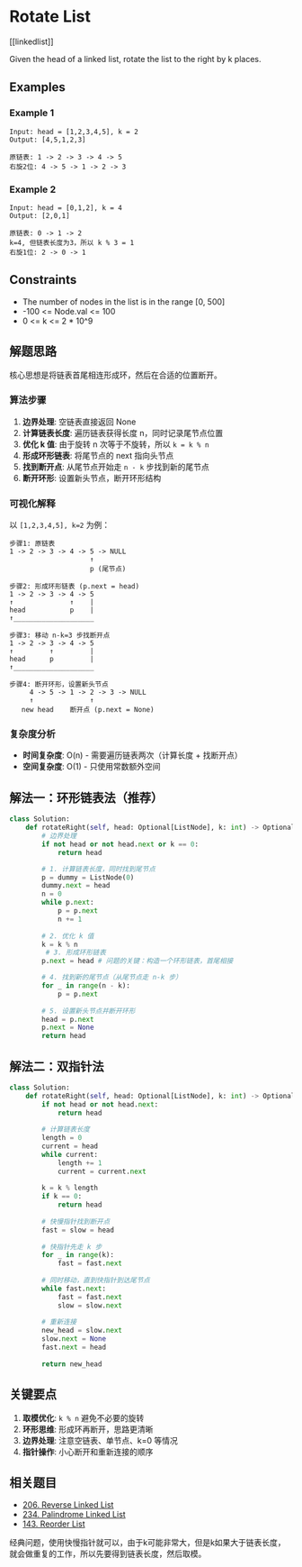 # Rotate List

[[linkedlist]]

Given the head of a linked list, rotate the list to the right by k places.

## Examples

### Example 1

```text
Input: head = [1,2,3,4,5], k = 2
Output: [4,5,1,2,3]

原链表: 1 -> 2 -> 3 -> 4 -> 5
右旋2位: 4 -> 5 -> 1 -> 2 -> 3
```

### Example 2

```text
Input: head = [0,1,2], k = 4
Output: [2,0,1]

原链表: 0 -> 1 -> 2
k=4, 但链表长度为3，所以 k % 3 = 1
右旋1位: 2 -> 0 -> 1
```

## Constraints

- The number of nodes in the list is in the range [0, 500]
- -100 <= Node.val <= 100
- 0 <= k <= 2 * 10^9

## 解题思路

核心思想是将链表首尾相连形成环，然后在合适的位置断开。

### 算法步骤

1. **边界处理**: 空链表直接返回 None
2. **计算链表长度**: 遍历链表获得长度 n，同时记录尾节点位置
3. **优化 k 值**: 由于旋转 n 次等于不旋转，所以 `k = k % n`
4. **形成环形链表**: 将尾节点的 next 指向头节点
5. **找到断开点**: 从尾节点开始走 `n - k` 步找到新的尾节点
6. **断开环形**: 设置新头节点，断开环形结构

### 可视化解释

以 `[1,2,3,4,5], k=2` 为例：

```text
步骤1: 原链表
1 -> 2 -> 3 -> 4 -> 5 -> NULL
                    ↑
                    p (尾节点)

步骤2: 形成环形链表 (p.next = head)
1 -> 2 -> 3 -> 4 -> 5
↑              ↑    |
head           p    |
↑____________________

步骤3: 移动 n-k=3 步找断开点
1 -> 2 -> 3 -> 4 -> 5
↑         ↑         |
head      p         |
↑____________________

步骤4: 断开环形，设置新头节点
     4 -> 5 -> 1 -> 2 -> 3 -> NULL
     ↑              ↑
   new head    断开点 (p.next = None)
```

### 复杂度分析

- **时间复杂度**: O(n) - 需要遍历链表两次（计算长度 + 找断开点）
- **空间复杂度**: O(1) - 只使用常数额外空间

## 解法一：环形链表法（推荐）

```python
class Solution:
    def rotateRight(self, head: Optional[ListNode], k: int) -> Optional[ListNode]:
        # 边界处理
        if not head or not head.next or k == 0:
            return head

        # 1. 计算链表长度，同时找到尾节点
        p = dummy = ListNode(0)
        dummy.next = head
        n = 0
        while p.next:
            p = p.next
            n += 1
        
        # 2. 优化 k 值
        k = k % n
         # 3. 形成环形链表
        p.next = head # 问题的关键：构造一个环形链表，首尾相接

        # 4. 找到新的尾节点（从尾节点走 n-k 步）
        for _ in range(n - k):
            p = p.next
        
        # 5. 设置新头节点并断开环形
        head = p.next
        p.next = None
        return head
```

## 解法二：双指针法

```python
class Solution:
    def rotateRight(self, head: Optional[ListNode], k: int) -> Optional[ListNode]:
        if not head or not head.next:
            return head
        
        # 计算链表长度
        length = 0
        current = head
        while current:
            length += 1
            current = current.next
        
        k = k % length
        if k == 0:
            return head
        
        # 快慢指针找到断开点
        fast = slow = head
        
        # 快指针先走 k 步
        for _ in range(k):
            fast = fast.next
        
        # 同时移动，直到快指针到达尾节点
        while fast.next:
            fast = fast.next
            slow = slow.next
        
        # 重新连接
        new_head = slow.next
        slow.next = None
        fast.next = head
        
        return new_head
```

## 关键要点

1. **取模优化**: `k % n` 避免不必要的旋转
2. **环形思维**: 形成环再断开，思路更清晰
3. **边界处理**: 注意空链表、单节点、k=0 等情况
4. **指针操作**: 小心断开和重新连接的顺序

## 相关题目

- [206. Reverse Linked List](../206_reverse_linked_list.md)
- [234. Palindrome Linked List](../234_palindrome_linked_list.md)
- [143. Reorder List](../143_reorder_list.md)

经典问题，使用快慢指针就可以，由于k可能非常大，但是k如果大于链表长度，就会做重复的工作，所以先要得到链表长度，然后取模。
